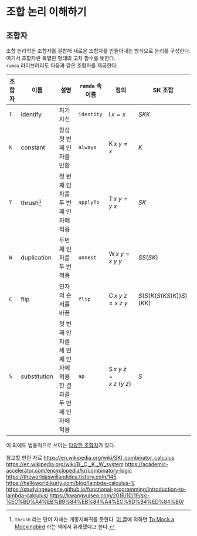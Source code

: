 # 조합 논리 이해하기

## 조합자

조합 논리학은 조합자를 결합해 새로운 조합자를 만들어내는 방식으로 논리를 구성한다.  
여기서 조합자란 특별한 형태의 고차 함수를 뜻한다.  
`ramda` 라이브러리도 다음과 같은 조합자를 제공한다.

| 조합자 | 이름                   | 설명                                                            | `ramda` 속 이름 | 정의                                      | SK 조합                         |
| ------ | ---------------------- | --------------------------------------------------------------- | --------------- | ----------------------------------------- | ------------------------------- |
| `I`    | identify               | 자기 자신                                                       | `identity`      | $\operatorname{I} x = x$                  | $SKK$                           |
| `K`    | constant               | 항상 첫 번째 인자를 반환                                        | `always`        | $\operatorname{K} x\ y = x$               | $K$                             |
| `T`    | thrush[^thrush의_유래] | 첫 번째 인자를 두 번째 인자에 적용                              | `applyTo`       | $\operatorname{T} x\ y = y\ x$            | $SK$                            |
| `W`    | duplication            | 두번째 인자를 두 번 적용                                        | `unnest`        | $\operatorname{W} x\ y = x\ y\ y$         | $S S (S K)$                     |
| `C`    | flip                   | 인자의 순서를 바꿈                                              | `flip`          | $\operatorname{C} x\ y\ z = x\ z\ y$      | $S (S (K (S (K S) K)) S) (K K)$ |
| `S`    | substitution           | 첫 번째 인자를 세 번째 인자에 적용한 결과를 두 번째 인자에 적용 | `ap`            | $\operatorname{S} x\ y\ z = x\ z\ (y\ z)$ | $S$                             |

이 외에도 범용적으로 쓰이는 [다양한 조합자](https://gist.github.com/semmel/8f362062c58621ba8a80e2c6b8e667ed)가 있다.

참고할 만한 자료
https://en.wikipedia.org/wiki/SKI_combinator_calculus
https://en.wikipedia.org/wiki/B,_C,_K,_W_system
https://academic-accelerator.com/encyclopedia/kr/combinatory-logic
https://theworldaswillandidea.tistory.com/145
https://helloworld.kurly.com/blog/lambda-calculus-1/
https://studyingeugene.github.io/functional-programming/introduction-to-lambda-calculus/
https://kwangyulseo.com/2016/10/19/ski-%EC%BD%A4%EB%B9%84%EB%84%A4%EC%9D%B4%ED%84%B0/

[^thrush의_유래]: `thrush` 라는 단어 자체는 개똥지빠귀를 뜻한다. [이 글](https://cinish.medium.com/scala-thrush-combinator-77c8c9d9fc67)에 의하면 [To Mock a Mockingbird](https://en.wikipedia.org/wiki/To_Mock_a_Mockingbird) 라는 책에서 유래됐다고 한다.
